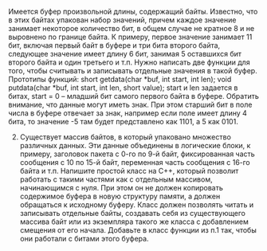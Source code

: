 Имеется буфер произвольной длины, содержащий байты. Известно, что в этих байтах
упакован набор значений, причем каждое значение занимает некоторое количество бит, в
общем случае не кратное 8 и не выровнено по границе байта. К примеру, первое значение
занимает 11 бит, включая первый байт в буфере и три бита второго байта, следующее
значение имеет длину 6 бит, занимая 5 оставшихся бит второго байта и один третьего и
т.п.
Нужно написать две функции для того, чтобы считывать и записывать отдельные значения
в такой буфер. Прототипы функций:
short getdata(char *buf, int start, int len);
void putdata(char *buf, int start, int len, short value);
start и len задается в битах, start = 0 – младший бит самого первого байта в буфере.
Обратить внимание, что данные могут иметь знак. При этом старший бит в поле числа в
буфере отвечает за знак, например если поле имеет длину 4 бита, то значение -5 там будет
представлено как 1101, а 5 как 0101.


2. Существует массив байтов, в который упаковано множество различных данных. Эти
данные объединены в логические блоки, к примеру, заголовок пакета с 0-го по 9-й байт,
фиксированная часть сообщения с 10 по 15-й байт, переменная часть сообщения с 16-го
байта и т.п. Напишите простой класс на C++, который позволит работать с такими частями
как с отдельным массивом, начинающимся с нуля. При этом он не должен копировать
содержимое буфера в новую структуру памяти, а должен обращаться к исходному буферу.
Класс должен позволять читать и записывать отдельные байты, создавать себя из
существующего массива байт или из экземпляра такого же класса с добавлением
смещения от его начала.
Добавьте в класс функции из п.1 так, чтобы они работали с битами этого буфера.
